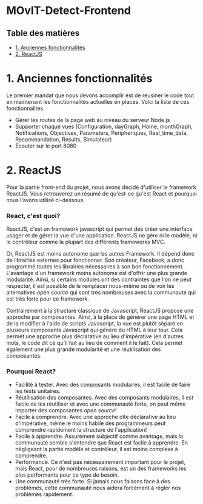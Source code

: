 # MOvIT-Detect-Frontend

## Table des matières

* [1. Anciennes fonctionnalités](#1-anciennes-fonctionnalités)
* [2. ReactJS](#2-reactjs)

# 1. Anciennes fonctionnalités

Le premier mandat que nous devons accomplir est de réusiner le code tout en maintenant les fonctionnalités actuelles en places. Voici la liste de ces fonctionnalités.

* Gérer les routes de la page web au niveau du serveur Node.js
* Supporter chaque vues (Configuration, dayGraph, Home, monthGraph, Notifications, Objectives, Parameters, Peripheriques, Real_time_data, Recommandation, Results, Simulateur)
* Écouter sur le port 8080

# 2. ReactJS

Pour la partie front-end du projet, nous avons décidé d'utiliser le framework ReactJS. Vous retrouverez un résumé de qu'est-ce qu'est React et pourquoi nous l'avons utilisé ci-dessous.

### React, c'est quoi?

ReactJS, c'est un framework javascript qui permet des créer une interface usager et de gérer la vue d'une application. ReactJS ne gère ni le modèle, ni le contrôleur comme la plupart des différents frameworks MVC.

Or, ReactJS est moins autonome que les autres Framework. Il dépend donc de librairies externes pour fonctionner. Son créateur, Facebook, a donc programmé toutes les librairies nécessaires à son bon fonctionnement. L'avantage d'un framework moins autonome est d'offrir une plus grande modularité. Ainsi, si certains modules ont des contraintes que l'on ne peut respecter, il est possible de le remplacer nous-même ou de voir les alternatives *open source* qui sont très nombreuses avec la communauté qui est très forte pour ce framework.

Contrairement à la structure classique de Javascript, ReactJS propose une approche par composantes. Ainsi, à la place de générer une page HTML et de la modifier à l'aide de scripts Javascript, la vue est plutôt séparé en plusieurs composants Javascript qui génère du HTML à leur tour. Cela permet une approche plus déclarative au lieu d'impérative (en d'autres mots, le code dit ce qu'il fait au lieu de comment il le fait). Cela permet également une plus grande modularité et une réutilisation des composantes.

### Pourquoi React?

* Facilité à tester. Avec des composants modulaires, il est facile de faire les tests unitaires.
* Réutilisation des composantes. Avec des composants modulaires, il est facile de les réutiliser et avec une communauté forte, on peut même importer des composantes *open source*!
* Facile à comprendre. Avec une approche dite déclarative au lieu d'impérative, même le moins habile des programmeurs peut comprendre rapidement la structure de l'application!
* Facile à apprendre. Assurément subjectif comme avantage, mais la communauté semble s'entendre que React est facile à apprendre. En négligeant la partie modèle et contrôleur, il est moins complexe à comprendre.
* Performance. Ce n'est pas nécessairement important pour le projet, mais React, pour de nombreuses raisons, est un des frameworks les plus performants pour ce type de besoin.
* Une communauté très forte. Si jamais nous faisons face à des problèmes, cette communauté nous aidera forcément à régler nos problèmes rapidement.
